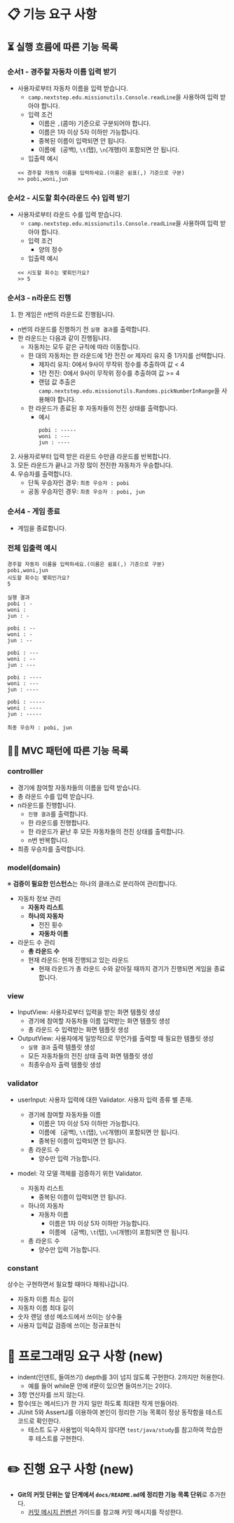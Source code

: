# 📋 기능 요구 사항

## ⏳ 실행 흐름에 따른 기능 목록

### 순서1 - 경주할 자동차 이름 입력 받기

* 사용자로부터 자동차 이름을 입력 받습니다.
    * `camp.nextstep.edu.missionutils.Console.readLine`을 사용하여 입력 받아야 합니다.
    * 입력 조건
        * 이름은 `,`(콤마) 기준으로 구분되어야 합니다.
        * 이름은 1자 이상 5자 이하만 가능합니다.
        * 중복된 이름이 입력되면 안 됩니다.
        * 이름에 ` `(공백), `\t`(탭), `\n`(개행)이 포함되면 안 됩니다.
    * 입출력 예시
    ```
    << 경주할 자동차 이름을 입력하세요.(이름은 쉼표(,) 기준으로 구분)
    >> pobi,woni,jun
    ```

### 순서2 - 시도할 회수(라운드 수) 입력 받기

* 사용자로부터 라운드 수를 입력 받습니다.
    * `camp.nextstep.edu.missionutils.Console.readLine`을 사용하여 입력 받아야 합니다.
    * 입력 조건
        * 양의 정수
    * 입출력 예시
    ```
    << 시도할 회수는 몇회인가요?
    >> 5
    ```

### 순서3 - n라운드 진행

1. 한 게임은 n번의 라운드로 진행됩니다.

* n번의 라운드를 진행하기 전 `실행 결과`를 출력합니다.
* 한 라운드는 다음과 같이 진행됩니다.
    * 자동차는 모두 같은 규칙에 따라 이동합니다.
    * 한 대의 자동차는 한 라운드에 1칸 전진 or 제자리 유지 중 1가지를 선택합니다.
        * 제자리 유지: 0에서 9사이 무작위 정수를 추출하여 값 < 4
        * 1칸 전진: 0에서 9사이 무작위 정수를 추출하여 값 >= 4
        * 랜덤 값 추출은 `camp.nextstep.edu.missionutils.Randoms.pickNumberInRange`을 사용해야 합니다.
    * 한 라운드가 종료된 후 자동차들의 전진 상태를 출력합니다.
        * 예시
          ```
          pobi : -----
          woni : ---
          jun : ----
          ```

2. 사용자로부터 입력 받은 라운드 수만큼 라운드를 반복합니다.
3. 모든 라운드가 끝나고 가장 많이 전진한 자동차가 우승합니다.
4. 우승자를 출력합니다.
    * 단독 우승자인 경우: `최종 우승자 : pobi`
    * 공동 우승자인 경우: `최종 우승자 : pobi, jun`

### 순서4 - 게임 종료

* 게임을 종료합니다.

### 전체 입출력 예시

```
경주할 자동차 이름을 입력하세요.(이름은 쉼표(,) 기준으로 구분)
pobi,woni,jun
시도할 회수는 몇회인가요?
5

실행 결과
pobi : -
woni : 
jun : -

pobi : --
woni : -
jun : --

pobi : ---
woni : --
jun : ---

pobi : ----
woni : ---
jun : ----

pobi : -----
woni : ----
jun : -----

최종 우승자 : pobi, jun
```

## 🧙🏻 MVC 패턴에 따른 기능 목록

### controlller

* 경기에 참여할 자동차들의 이름을 입력 받습니다.
* 총 라운드 수를 입력 받습니다.
* n라운드를 진행합니다.
    * `진행 결과`를 출력합니다.
    * 한 라운드를 진행합니다.
    * 한 라운드가 끝난 후 모든 자동차들의 전진 상태를 출력합니다.
    * n번 반복합니다.
* 최종 우승자를 출력합니다.

### model(domain)

※ **검증이 필요한 인스턴스**는 하나의 클래스로 분리하여 관리합니다.

* 자동차 정보 관리
    * **자동차 리스트**
    * **하나의 자동차**
        * 전진 횟수
        * **자동차 이름**
* 라운드 수 관리
    * **총 라운드 수**
    * 현재 라운드: 현재 진행되고 있는 라운드
        * 현재 라운드가 총 라운드 수와 같아질 때까지 경기가 진행되면 게임을 종료합니다.

### view

* InputView: 사용자로부터 입력을 받는 화면 템플릿 생성
    * 경기에 참여할 자동차들 이름 입력받는 화면 템플릿 생성
    * 총 라운드 수 입력받는 화면 템플릿 생성
* OutputView: 사용자에게 일방적으로 무언가를 출력할 때 필요한 템플릿 생성
    * `실행 결과` 출력 템플릿 생성
    * 모든 자동차들의 전진 상태 출력 화면 템플릿 생성
    * 최종우승자 출력 템플릿 생성

### validator

* userInput: 사용자 입력에 대한 Validator. 사용자 입력 종류 별 존재.
    * 경기에 참여할 자동차들 이름
        * 이름은 1자 이상 5자 이하만 가능합니다.
        * 이름에 ` `(공백), `\t`(탭), `\n`(개행)이 포함되면 안 됩니다.
        * 중복된 이름이 입력되면 안 됩니다.
    * 총 라운드 수
        * 양수만 입력 가능합니다.

* model: 각 모델 객체를 검증하기 위한 Validator.
    * 자동차 리스트
        * 중복된 이름이 입력되면 안 됩니다.
    * 하나의 자동차
        * 자동차 이름
            * 이름은 1자 이상 5자 이하만 가능합니다.
            * 이름에 ` `(공백), `\t`(탭), `\n`(개행)이 포함되면 안 됩니다.
    * 총 라운드 수
        * 양수만 입력 가능합니다.

### constant

상수는 구현하면서 필요할 때마다 채워나갑니다.

* 자동차 이름 최소 길이
* 자동차 이름 최대 길이
* 숫자 랜덤 생성 메소드에서 쓰이는 상수들
* 사용자 입력값 검증에 쓰이는 정규표현식

# 🎯 프로그래밍 요구 사항 (new)

- indent(인덴트, 들여쓰기) depth를 3이 넘지 않도록 구현한다. 2까지만 허용한다.
    - 예를 들어 while문 안에 if문이 있으면 들여쓰기는 2이다.
- 3항 연산자를 쓰지 않는다.
- 함수(또는 메서드)가 한 가지 일만 하도록 최대한 작게 만들어라.
- JUnit 5와 AssertJ를 이용하여 본인이 정리한 기능 목록이 정상 동작함을 테스트 코드로 확인한다.
    - 테스트 도구 사용법이 익숙하지 않다면 `test/java/study`를 참고하여 학습한 후 테스트를 구현한다.

# ✏️ 진행 요구 사항 (new)

- **Git의 커밋 단위는 앞 단계에서 `docs/README.md`에 정리한 기능 목록 단위**로 추가한다.
    - [커밋 메시지 컨벤션](https://gist.github.com/stephenparish/9941e89d80e2bc58a153) 가이드를 참고해 커밋 메시지를 작성한다.